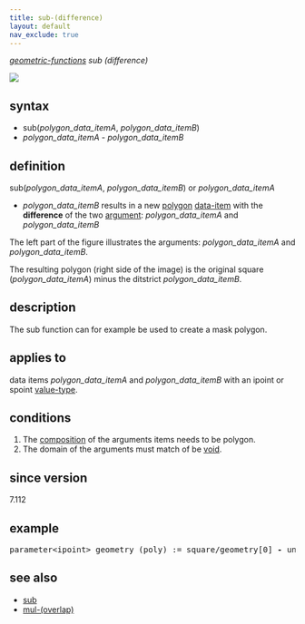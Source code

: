 ```yaml
---
title: sub-(difference)
layout: default
nav_exclude: true
---
```

*[geometric-functions](geometric-functions) sub (difference)*

![](../assets/img/GUI/polygon_difference_w440.png)

## syntax
- sub(*polygon_data_itemA*, *polygon_data_itemB*)
- *polygon_data_itemA* - *polygon_data_itemB*

## definition

sub(*polygon_data_itemA*, *polygon_data_itemB*) or *polygon_data_itemA*
- *polygon_data_itemB* results in a new [polygon](polygon) [data-item](data-item) with the **difference** of the two [argument](argument): *polygon_data_itemA* and *polygon_data_itemB*

The left part of the figure illustrates the arguments: *polygon_data_itemA* and *polygon_data_itemB*.

The resulting polygon (right side of the image) is the original square (*polygon_data_itemA*) minus the ditstrict *polygon_data_itemB*.

## description

The sub function can for example be used to create a mask polygon.

## applies to

data items *polygon_data_itemA* and *polygon_data_itemB* with an ipoint or spoint [value-type](value-type).

## conditions

1. The [composition](composition) of the arguments items needs to be polygon.
2. The domain of the arguments must match of be [void](void).

## since version

7.112

## example
<pre>
parameter&lt;ipoint&gt; geometry (poly) := square/geometry[0] <B>-</B> union_polygon/geometry;
</pre>

## see also
- [sub](sub)
- [mul-(overlap)](mul-(overlap))